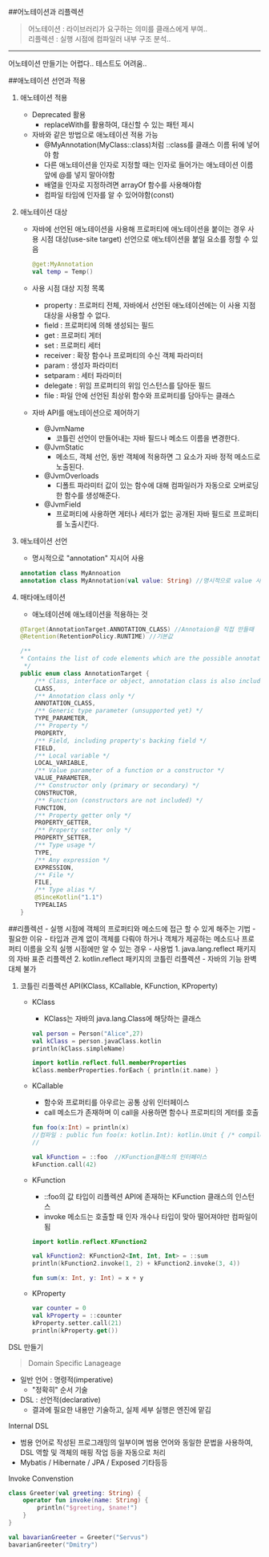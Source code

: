 ##어노테이션과 리플렉션
>어노테이션 : 라이브러리가 요구하는 의미를 클래스에게 부여..
><br>리플렉션 : 실행 시점에 컴파일러 내부 구조 분석..
-------
어노테이션 만들기는 어렵다.. 테스트도 어려움..

##애노테이션 선언과 적용

1. 애노테이션 적용
    - Deprecated 활용
        - replaceWith를 활용하여, 대신할 수 있는 패턴 제시
    - 자바와 같은 방법으로 애노테이션 적용 가능
        - @MyAnnotation(MyClass::class)처럼 ::class를 클래스 이름 뒤에 넣어야 함
        - 다른 애노테이션을 인자로 지정할 때는 인자로 들어가는 애노테이션 이름 앞에 @를 넣지 말아야함
        - 배열을 인자로 지정하려면 arrayOf 함수를 사용해야함
        - 컴파일 타임에 인자를 알 수 있어야함(const)

2. 애노테이션 대상
    - 자바에 선언된 애노테이션을 사용해 프로퍼티에 애노테이션을 붙이는 경우 사용 시점 대상(use-site target) 선언으로 애노테이션을 붙일 요소를 정할 수 있음
      ```kotlin
      @get:MyAnnotation
      val temp = Temp()
      ``` 

    - 사용 시점 대상 지정 목록
        - property : 프로퍼티 전체, 자바에서 선언된 애노테이션에는 이 사용 지점 대상을 사용할 수 없다.
        - field : 프로퍼티에 의해 생성되는 필드
        - get : 프로퍼티 게터
        - set : 프로퍼티 세터
        - receiver : 확장 함수나 프로퍼티의 수신 객체 파라미터
        - param : 생성자 파라미터
        - setparam : 세터 파라미터
        - delegate : 위임 프로퍼티의 위임 인스턴스를 담아둔 필드
        - file : 파일 안에 선언된 최상위 함수와 프로퍼티를 담아두는 클래스

    - 자바 API를 애노테이션으로 제어하기
        - @JvmName
            - 코틀린 선언이 만들어내는 자바 필드나 메소드 이름을 변경한다.
        - @JvmStatic
            - 메소드, 객체 선언, 동반 객체에 적용하면 그 요소가 자바 정적 메소드로 노출된다.
        - @JvmOverloads
            - 디폴트 파라미터 값이 있는 함수에 대해 컴파일러가 자동으로 오버로딩한 함수를 생성해준다.
        - @JvmField
            - 프로퍼티에 사용하면 게터나 세터가 없는 공개된 자바 필드로 프로퍼티를 노출시킨다.

3. 애노테이션 선언
    - 명시적으로 "annotation" 지시어 사용
   ```kotlin
   annotation class MyAnnoation
   annotation class MyAnnotation(val value: String) //명시적으로 value 사용
   ```

4. 매타애노테이션
    - 애노테이션에 애노테이션을 적용하는 것
   ```kotlin
   @Target(AnnotationTarget.ANNOTATION_CLASS) //Annotaion을 직접 만들때
   @Retention(RetentionPolicy.RUNTIME) //기본값

   /**
   * Contains the list of code elements which are the possible annotation targets
    */
   public enum class AnnotationTarget {
       /** Class, interface or object, annotation class is also included */
       CLASS,
       /** Annotation class only */
       ANNOTATION_CLASS,
       /** Generic type parameter (unsupported yet) */
       TYPE_PARAMETER,
       /** Property */
       PROPERTY,
       /** Field, including property's backing field */
       FIELD,
       /** Local variable */
       LOCAL_VARIABLE,
       /** Value parameter of a function or a constructor */
       VALUE_PARAMETER,
       /** Constructor only (primary or secondary) */
       CONSTRUCTOR,
       /** Function (constructors are not included) */
       FUNCTION,
       /** Property getter only */
       PROPERTY_GETTER,
       /** Property setter only */
       PROPERTY_SETTER,
       /** Type usage */
       TYPE,
       /** Any expression */
       EXPRESSION,
       /** File */
       FILE,
       /** Type alias */
       @SinceKotlin("1.1")
       TYPEALIAS
   }
   ```

##리플렉션
	- 실행 시점에 객체의 프로퍼티와 메소드에 접근 할 수 있게 해주는 기법
	- 필요한 이유
		- 타입과 관계 없이 객체를 다뤄야 하거나 객체가 제공하는 메소드나 프로퍼티 이름을 오직 실행 시점에만 알 수 있는 경우
	- 사용법
		1. java.lang.reflect 패키지의 자바 표준 리플렉션
		2. kotlin.reflect 패키지의 코틀린 리플렉션
			- 자바의 기능 완벽 대체 불가		

1. 코틀린 리플렉션 API(KClass, KCallable, KFunction, KProperty)
    - KClass
        - KClass는 자바의 java.lang.Class에 해당하는 클래스
      ```kotlin
      val person = Person("Alice",27)
      val kClass = person.javaClass.kotlin
      println(kClass.simpleName)
      
      import kotlin.reflect.full.memberProperties
      kClass.memberProperties.forEach { println(it.name) }
      ```

    - KCallable
        - 함수와 프로퍼티를 아우르는 공통 상위 인터페이스
        - call 메소드가 존재하며 이 call을 사용하면 함수나 프로퍼티의 게터를 호출
      ```kotlin
      fun foo(x:Int) = println(x) 
      //컴파일 : public fun foo(x: kotlin.Int): kotlin.Unit { /* compiled code */ }
      //

      val kFunction = ::foo  //KFunction클래스의 인터페이스
      kFunction.call(42)
      ```

    - KFunction
        - ::foo의 값 타입이 리플렉션 API에 존재하는 KFunction 클래스의 인스턴스
        - invoke 메소드는 호출할 때 인자 개수나 타입이 맞아 떨어져야만 컴파일이 됨
      ```kotlin
      import kotlin.reflect.KFunction2

      val kFunction2: KFunction2<Int, Int, Int> = ::sum
      println(kFunction2.invoke(1, 2) + kFunction2.invoke(3, 4))

      fun sum(x: Int, y: Int) = x + y
      ```
    - KProperty
      ```kotlin
      var counter = 0
      val kProperty = ::counter
      kProperty.setter.call(21)
      println(kProperty.get())
      ```


DSL 만들기
> Domain Specific Lanageage
- 일반 언어 : 명령적(imperative)
    - "정확히" 순서 기술
- DSL : 선언적(declarative)
    - 결과에 필요한 내용만 기술하고, 실제 세부 실행은 엔진에 맡김

Internal DSL
- 범용 언어로 작성된 프로그래밍의 일부이며 범용 언어와 동일한 문법을 사용하여, DSL 역할 및 객체의 매핑 작업 등을 자동으로 처리
- Mybatis / Hibernate / JPA / Exposed 기타등등

Invoke Convenstion
```kotlin
class Greeter(val greeting: String) {
    operator fun invoke(name: String) {
        println("$greeting, $name!")
    }
}

val bavarianGreeter = Greeter("Servus")
bavarianGreeter("Dmitry")
```